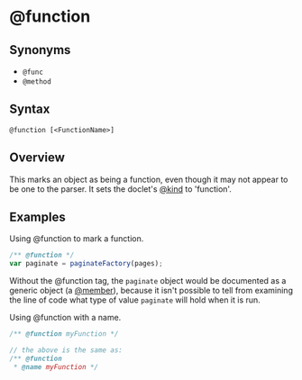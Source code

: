 # @function
## Synonyms

-   `@func`
-   `@method`

## Syntax

`@function [<FunctionName>]`

## Overview

This marks an object as being a function, even though it may not appear to be one to the parser. It sets the doclet's [@kind](https://jsdoc.app/tags-kind.html) to 'function'.

## Examples

Using @function to mark a function.

```javascript
/** @function */
var paginate = paginateFactory(pages);
```

Without the @function tag, the `paginate` object would be documented as a generic object (a [@member](https://jsdoc.app/tags-member.html)), because it isn't possible to tell from examining the line of code what type of value `paginate` will hold when it is run.

Using @function with a name.

```javascript
/** @function myFunction */

// the above is the same as:
/** @function
 * @name myFunction */
```